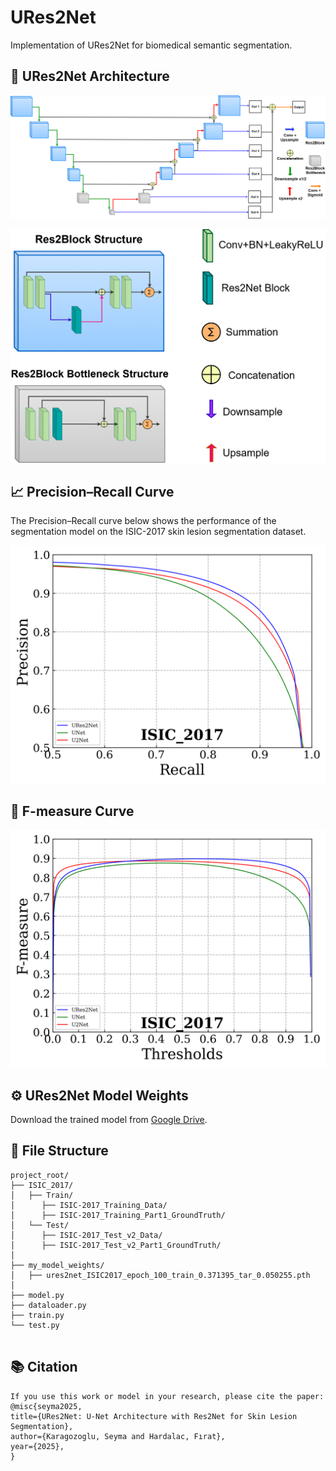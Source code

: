 # URes2Net
Implementation of URes2Net for biomedical semantic segmentation.

## 🧠 URes2Net Architecture

<p align="center">
  <img src="ures2net_model.png" width="600">
</p>

<p align="center">
  <img src="Res2Block.png" width="600">
</p>

## 📈 Precision–Recall Curve
The Precision–Recall curve below shows the performance of the segmentation model on the ISIC-2017 skin lesion segmentation dataset.  

<p align="center">
  <img src="ISIC_2017_pr_curves.png" width="600">
</p>

## 🎢 F-measure Curve
<p align="center">
  <img src="ISIC_2017_fm_curves.png" width="600">
</p>

## ⚙️ URes2Net Model Weights
Download the trained model from [Google Drive](https://drive.google.com/file/d/18LT4r3_5nH18q1vjqukkbh-HzOslKnZx/view?usp=sharing).
## 📁 File Structure

```training and testing
project_root/
├── ISIC_2017/                 
│   ├── Train/
│      ├── ISIC-2017_Training_Data/     
│      ├── ISIC-2017_Training_Part1_GroundTruth/   
│   └── Test/
│      ├── ISIC-2017_Test_v2_Data/     
│      ├── ISIC-2017_Test_v2_Part1_GroundTruth/             
│
├── my_model_weights/
│   ├── ures2net_ISIC2017_epoch_100_train_0.371395_tar_0.050255.pth
│
├── model.py        
├── dataloader.py        
├── train.py               
└── test.py
              
```



## 📚 Citation
```
If you use this work or model in your research, please cite the paper:
@misc{seyma2025,
title={URes2Net: U-Net Architecture with Res2Net for Skin Lesion Segmentation},
author={Karagozoglu, Seyma and Hardalac, Fırat},
year={2025},
}
```
